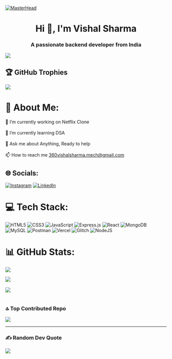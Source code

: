 [![MasterHead](https://developers.giphy.com/branch/master/static/api-512d36c09662682717108a38bbb5c57d.gif)](https://rishavchanda.io)


<h1 align="center">Hi 👋, I'm Vishal Sharma</h1>
<h3 align="center">A passionate backend developer from India</h3>

[![](https://visitcount.itsvg.in/api?id=Vishal8707&icon=0&color=0)](https://visitcount.itsvg.in)

## 🏆 GitHub Trophies
![](https://github-profile-trophy.vercel.app/?username=Vishal8707&theme=juicyfresh&no-frame=false&no-bg=false&margin-w=4)

# 💫 About Me:
🔭 I’m currently working on Netflix Clone<br><br>🌱 I’m currently learning DSA<br><br>💬 Ask me about Anything, Ready to help<br><br>📫 How to reach me 360vishalsharma.mech@gmail.com


## 🌐 Socials:
[![Instagram](https://img.shields.io/badge/Instagram-%23E4405F.svg?logo=Instagram&logoColor=white)](https://instagram.com/vishal__sharma85) [![LinkedIn](https://img.shields.io/badge/LinkedIn-%230077B5.svg?logo=linkedin&logoColor=white)](https://linkedin.com/in/vishal-sharma8707) 

# 💻 Tech Stack:
![HTML5](https://img.shields.io/badge/html5-%23E34F26.svg?style=plastic&logo=html5&logoColor=white) ![CSS3](https://img.shields.io/badge/css3-%231572B6.svg?style=plastic&logo=css3&logoColor=white) ![JavaScript](https://img.shields.io/badge/javascript-%23323330.svg?style=plastic&logo=javascript&logoColor=%23F7DF1E) ![Express.js](https://img.shields.io/badge/express.js-%23404d59.svg?style=plastic&logo=express&logoColor=%2361DAFB) ![React](https://img.shields.io/badge/react-%2320232a.svg?style=plastic&logo=react&logoColor=%2361DAFB) ![MongoDB](https://img.shields.io/badge/MongoDB-%234ea94b.svg?style=plastic&logo=mongodb&logoColor=white) ![MySQL](https://img.shields.io/badge/mysql-%2300f.svg?style=plastic&logo=mysql&logoColor=white) ![Postman](https://img.shields.io/badge/Postman-FF6C37?style=plastic&logo=postman&logoColor=white) ![Vercel](https://img.shields.io/badge/vercel-%23000000.svg?style=plastic&logo=vercel&logoColor=white) ![Glitch](https://img.shields.io/badge/glitch-%233333FF.svg?style=plastic&logo=glitch&logoColor=white) ![NodeJS](https://img.shields.io/badge/node.js-6DA55F?style=plastic&logo=node.js&logoColor=white)
# 📊 GitHub Stats:

![](https://github-readme-stats.vercel.app/api/top-langs/?username=Vishal8707&theme=dark&hide_border=false&include_all_commits=false&count_private=false&layout=compact)

![](https://github-readme-stats.vercel.app/api?username=Vishal8707&theme=nightowl&hide_border=false&include_all_commits=true&count_private=false)<br/>
<br/>
![](https://github-readme-streak-stats.herokuapp.com/?user=Vishal8707&theme=nightowl&hide_border=false)<br/>
<br/>

### 🔝 Top Contributed Repo
![](https://github-contributor-stats.vercel.app/api?username=Vishal8707&limit=5&theme=tokyonight&combine_all_yearly_contributions=true)

---

### ✍️ Random Dev Quote
![](https://quotes-github-readme.vercel.app/api?type=horizontal&theme=tokyonight)
